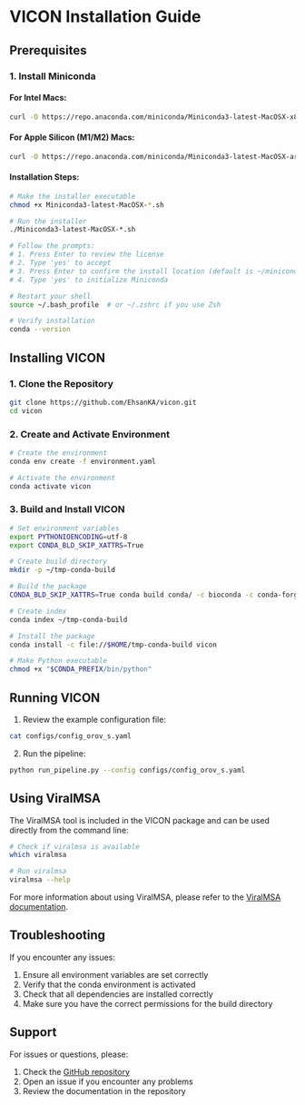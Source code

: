 # VICON Installation Guide

## Prerequisites

### 1. Install Miniconda

#### For Intel Macs:
```bash
curl -O https://repo.anaconda.com/miniconda/Miniconda3-latest-MacOSX-x86_64.sh
```

#### For Apple Silicon (M1/M2) Macs:
```bash
curl -O https://repo.anaconda.com/miniconda/Miniconda3-latest-MacOSX-arm64.sh
```

#### Installation Steps:
```bash
# Make the installer executable
chmod +x Miniconda3-latest-MacOSX-*.sh

# Run the installer
./Miniconda3-latest-MacOSX-*.sh

# Follow the prompts:
# 1. Press Enter to review the license
# 2. Type 'yes' to accept
# 3. Press Enter to confirm the install location (default is ~/miniconda3)
# 4. Type 'yes' to initialize Miniconda

# Restart your shell
source ~/.bash_profile  # or ~/.zshrc if you use Zsh

# Verify installation
conda --version
```

## Installing VICON

### 1. Clone the Repository
```bash
git clone https://github.com/EhsanKA/vicon.git
cd vicon
```

### 2. Create and Activate Environment
```bash
# Create the environment
conda env create -f environment.yaml

# Activate the environment
conda activate vicon
```

### 3. Build and Install VICON
```bash
# Set environment variables
export PYTHONIOENCODING=utf-8
export CONDA_BLD_SKIP_XATTRS=True

# Create build directory
mkdir -p ~/tmp-conda-build

# Build the package
CONDA_BLD_SKIP_XATTRS=True conda build conda/ -c bioconda -c conda-forge --croot ~/tmp-conda-build

# Create index
conda index ~/tmp-conda-build

# Install the package
conda install -c file://$HOME/tmp-conda-build vicon

# Make Python executable
chmod +x "$CONDA_PREFIX/bin/python"
```

## Running VICON

1. Review the example configuration file:
```bash
cat configs/config_orov_s.yaml
```

2. Run the pipeline:
```bash
python run_pipeline.py --config configs/config_orov_s.yaml
```

## Using ViralMSA

The ViralMSA tool is included in the VICON package and can be used directly from the command line:

```bash
# Check if viralmsa is available
which viralmsa

# Run viralmsa
viralmsa --help
```

For more information about using ViralMSA, please refer to the [ViralMSA documentation](https://github.com/niemasd/ViralMSA).

## Troubleshooting

If you encounter any issues:
1. Ensure all environment variables are set correctly
2. Verify that the conda environment is activated
3. Check that all dependencies are installed correctly
4. Make sure you have the correct permissions for the build directory

## Support

For issues or questions, please:
1. Check the [GitHub repository](https://github.com/EhsanKA/vicon)
2. Open an issue if you encounter any problems
3. Review the documentation in the repository 